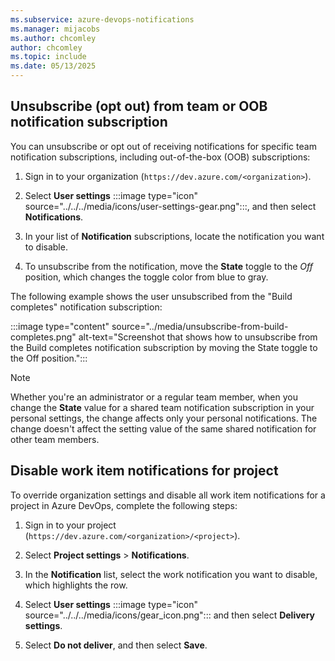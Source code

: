 ```yaml
---
ms.subservice: azure-devops-notifications
ms.manager: mijacobs
ms.author: chcomley
author: chcomley
ms.topic: include
ms.date: 05/13/2025
---
```


## Unsubscribe (opt out) from team or OOB notification subscription

You can unsubscribe or opt out of receiving notifications for specific team notification subscriptions, including out-of-the-box (OOB) subscriptions:

1. Sign in to your organization (`https://dev.azure.com/<organization>`).

1. Select **User settings** :::image type="icon" source="../../../media/icons/user-settings-gear.png":::, and then select **Notifications**.

1. In your list of **Notification** subscriptions, locate the notification you want to disable.

1. To unsubscribe from the notification, move the **State** toggle to the _Off_ position, which changes the toggle color from blue to gray. 

The following example shows the user unsubscribed from the "Build completes" notification subscription:

:::image type="content" source="../media/unsubscribe-from-build-completes.png" alt-text="Screenshot that shows how to unsubscribe from the Build completes notification subscription by moving the State toggle to the Off position.":::

> [!NOTE]  
> Whether you're an administrator or a regular team member, when you change the **State** value for a shared team notification subscription in your personal settings, the change affects only your personal notifications. The change doesn't affect the setting value of the same shared notification for other team members.

## Disable work item notifications for project

To override organization settings and disable all work item notifications for a project in Azure DevOps, complete the following steps:

1. Sign in to your project (`https://dev.azure.com/<organization>/<project>`).

1. Select **Project settings** > **Notifications**.

1. In the **Notification** list, select the work notification you want to disable, which highlights the row.

1. Select **User settings** :::image type="icon" source="../../../media/icons/gear_icon.png"::: and then select **Delivery settings**.

1. Select **Do not deliver**, and then select **Save**.